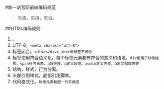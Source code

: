 #新一站官网前端编码规范

> 简洁，实用，忠诚。

##HTML编码规则
1. <!DOCTYPE html>。
2. UTF-8。```<meta charest="utf-8">```
3. 标签闭合。```<div></div>,<br>单标签不闭合```
4. 标签使用符合语义化。每个标签元素都有符合的意义和语境。```div使用于块级结构，span行内元素，a超链接，p定义段落，audio定义声音，b定义粗体等等```
5. 结构，样式，行为分离。
6. 头部引用样式，底部引用脚本。
7. 代码格式化。```块级元素新起一行并缩进```


